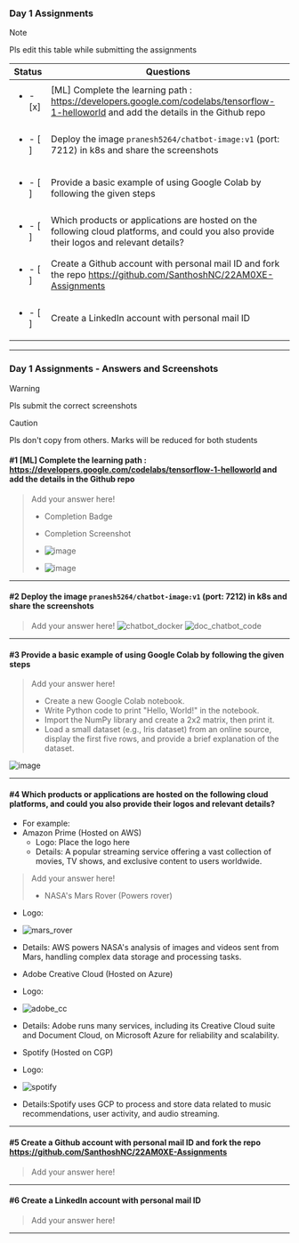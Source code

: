 ### Day 1 Assignments

> [!NOTE]
> Pls edit this table while submitting the assignments

| Status         | Questions     | 
|----------------|---------------|
| <ul><li>- [x] </li></ul> | [ML] Complete the learning path : https://developers.google.com/codelabs/tensorflow-1-helloworld and add the details in the Github repo |
| <ul><li>- [ ] </li></ul> | Deploy the image `pranesh5264/chatbot-image:v1` (port: 7212) in k8s and share the screenshots |
| <ul><li>- [ ] </li></ul> | Provide a basic example of using Google Colab by following the given steps  |
| <ul><li>- [ ] </li></ul> | Which products or applications are hosted on the following cloud platforms, and could you also provide their logos and relevant details?  |
| <ul><li>- [ ] </li></ul> | Create a Github account with personal mail ID and fork the repo https://github.com/SanthoshNC/22AM0XE-Assignments  |
| <ul><li>- [ ] </li></ul> | Create a LinkedIn account with personal mail ID  |


***

### Day 1 Assignments - Answers and Screenshots

> [!WARNING]
> Pls submit the correct screenshots

> [!CAUTION]
> Pls don't copy from others. Marks will be reduced for both students

#### #1 [ML] Complete the learning path : https://developers.google.com/codelabs/tensorflow-1-helloworld and add the details in the Github repo
> Add your answer here!
> - Completion Badge
> - Completion Screenshot
>
> - ![image](https://github.com/user-attachments/assets/f8671783-be8d-446e-ac69-0be1496b3253)
> - ![image](https://github.com/user-attachments/assets/9d189cc9-9100-4715-8e05-9593e6431d0e)



***

#### #2 Deploy the image `pranesh5264/chatbot-image:v1` (port: 7212) in k8s and share the screenshots
> Add your answer here!
![chatbot_docker](https://github.com/user-attachments/assets/d5f7f335-91f9-4676-9cae-a74405bcf6af)
> ![doc_chatbot_code](https://github.com/user-attachments/assets/9363fa9c-c2f8-4e43-ac43-c4bf3cbbe07a)


***

#### #3 Provide a basic example of using Google Colab by following the given steps
> Add your answer here!
> - Create a new Google Colab notebook.
> - Write Python code to print "Hello, World!" in the notebook.
> - Import the NumPy library and create a 2x2 matrix, then print it.
> - Load a small dataset (e.g., Iris dataset) from an online source, display the first five rows, and provide a brief explanation of the dataset.


![image](https://github.com/user-attachments/assets/5325d639-b5eb-44d0-92c1-e028f92eca24)

***

#### #4 Which products or applications are hosted on the following cloud platforms, and could you also provide their logos and relevant details? 
- For example:
- Amazon Prime (Hosted on AWS)
  - Logo: Place the logo here
  - Details: A popular streaming service offering a vast collection of movies, TV shows, and exclusive content to users worldwide.

> Add your answer here!
>
> - NASA's Mars Rover (Powers rover)
- Logo:
- ![mars_rover](https://github.com/user-attachments/assets/23c17271-17c4-460c-80f2-ff8a6b5dd0ee)
- Details: AWS powers NASA's analysis of images and videos sent from Mars, handling complex data storage and processing tasks.


- Adobe Creative Cloud (Hosted on Azure)
- Logo:
- ![adobe_cc](https://github.com/user-attachments/assets/dbc41c8a-3a2f-4bda-8ffa-08d9aa63be42)
- Details: Adobe runs many services, including its Creative Cloud suite and Document Cloud, on Microsoft Azure for reliability and scalability.



- Spotify (Hosted on CGP)
- Logo:
- ![spotify](https://github.com/user-attachments/assets/ccd3cf8d-49cf-4856-847c-094fb0ea9d26)
- Details:Spotify uses GCP to process and store data related to music recommendations, user activity, and audio streaming.

***

#### #5 Create a Github account with personal mail ID and fork the repo https://github.com/SanthoshNC/22AM0XE-Assignments
> Add your answer here!

***

#### #6 Create a LinkedIn account with personal mail ID
> Add your answer here!

***
